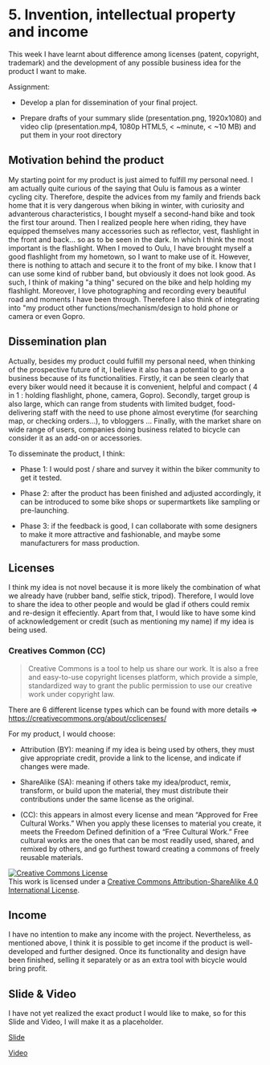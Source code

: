 # 5. Invention, intellectual property and income

This week I have learnt about difference among licenses (patent, copyright, trademark) and the development of any possible business idea for the product I want to make.

Assignment:

- Develop a plan for dissemination of your final project.

- Prepare drafts of your summary slide (presentation.png, 1920x1080) and video clip (presentation.mp4, 1080p HTML5, < ~minute, < ~10 MB) and put them in your root directory

## Motivation behind the product

My starting point for my product is just aimed to fulfill my personal need. 
I am actually quite curious of the saying that Oulu is famous as a winter cycling city. 
Therefore, despite the advices from my family and friends back home that it is very dangerous when biking in winter, with curiosity and advanterous characteristics, I bought myself a second-hand bike and took the first tour around. 
Then I realized people here when riding, they have equipped themselves many accessories such as reflector, vest, flashlight in the front and back… so as to be seen in the dark. 
In which I think the most important is the flashlight. 
When I moved to Oulu, I have brought myself a good flashlight from my hometown, so I want to make use of it. 
However, there is nothing to attach and secure it to the front of my bike. 
I know that I can use some kind of rubber band, but obviously it does not look good. 
As such, I think of making "a thing" secured on the bike and help holding my flashlight. 
Moreover, I love photographing and recording every beautiful road and moments I have been through. 
Therefore I also think of integrating into "my product other functions/mechanism/design to hold phone or camera or even Gopro. 

## Dissemination plan

Actually, besides my product could fulfill my personal need, when thinking of the prospective future of it, I believe it also has a potential to go on a business because of its functionalities. 
Firstly, it can be seen clearly that every biker would need it because it is convenient, helpful and compact ( 4 in 1 : holding flashlight, phone, camera, Gopro). 
Secondly, target group is also large, which can range from students with limited budget, food-delivering staff with the need to use phone almost everytime (for searching map, or checking orders…), to vbloggers … 
Finally, with the market share on wide range of users, companies doing business related to bicycle can consider it as an add-on or accessories.

To disseminate the product, I think:

- Phase 1: I would post / share and survey it within the biker community to get it tested. 

- Phase 2: after the product has been finished and adjusted accordingly, it can be introduced to some bike shops or supermartkets like sampling or pre-launching. 

- Phase 3: if the feedback is good, I can collaborate with some designers to make it more attractive and fashionable, and maybe some manufacturers for mass production.

## Licenses

I think my idea is not novel because it is more likely the combination of what we already have (rubber band, selfie stick, tripod). 
Therefore, I would love to share the idea to other people and would be glad if others could remix and re-design it effeciently.
Apart from that, I would like to have some kind of acknowledgement or credit (such as mentioning my name) if my idea is being used.


### Creatives Common (CC)

>Creative Commons is a tool to help us share our work. 
>It is also a free and easy-to-use copyright licenses platform, which provide a simple, standardized way to grant the public permission to use our creative work under copyright law.

There are 6 different license types which can be found with more details => <https://creativecommons.org/about/cclicenses/>

For my product, I would choose:

- Attribution (BY): meaning if my idea is being used by others, they must give appropriate credit, provide a link to the license, and indicate if changes were made. 

- ShareAlike (SA): meaning if others take my idea/product, remix, transform, or build upon the material, they must distribute their contributions under the same license as the original.

- (CC): this appears in almost every license and mean “Approved for Free Cultural Works.” When you apply these licenses to material you create, it meets the Freedom Defined definition of a “Free Cultural Work.” Free cultural works are the ones that can be most readily used, shared, and remixed by others, and go furthest toward creating a commons of freely reusable materials.

<a rel="license" href="http://creativecommons.org/licenses/by-sa/4.0/"><img alt="Creative Commons License" style="border-width:0" src="https://i.creativecommons.org/l/by-sa/4.0/88x31.png" /></a><br />This work is licensed under a <a rel="license" href="http://creativecommons.org/licenses/by-sa/4.0/">Creative Commons Attribution-ShareAlike 4.0 International License</a>.

## Income

I have no intention to make any income with the project. 
Nevertheless, as mentioned above, I think it is possible to get income if the product is well-developed and further designed.
Once its functionality and design have been finished, selling it separately or as an extra tool with bicycle would bring profit.

## Slide & Video

I have not yet realized the exact product I would like to make, so for this Slide and Video, I will make it as a placeholder.

[Slide](../assets/presentation.png)

[Video](../assets/presentation.mp4)
